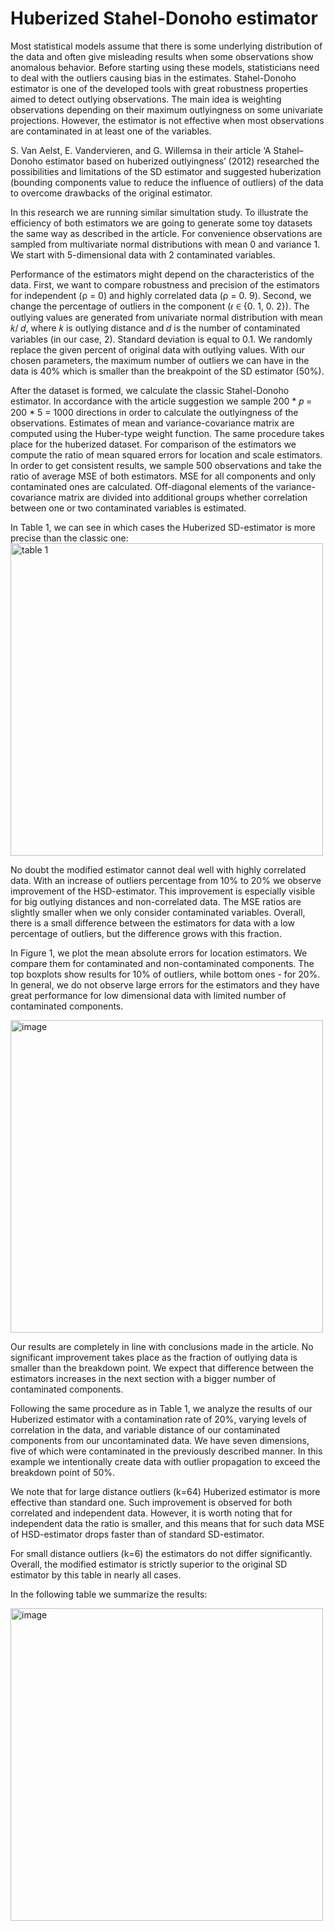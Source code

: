 # Huberized Stahel-Donoho estimator
Most statistical models assume that there is some underlying distribution of the data and often give misleading results when some observations show anomalous behavior. Before starting using these models, statisticians need to deal with the outliers causing bias in the estimates. Stahel-Donoho estimator is one of the developed tools with great robustness properties aimed to detect outlying observations. The main idea is weighting observations depending on their maximum outlyingness on some univariate projections. However, the estimator is not effective when most observations are contaminated in at least one of the variables. 

S. Van Aelst, E. Vandervieren, and G. Willemsa in their article ‘A Stahel–Donoho estimator based on huberized outlyingness’ (2012) researched the possibilities and limitations of the SD estimator and suggested huberization (bounding components value to reduce the influence of outliers) of the data to overcome drawbacks of the original estimator. 

In this research we are running similar simultation study. To illustrate the efficiency of both estimators we are going to generate some toy datasets the same way as described in the article. For convenience observations are sampled from multivariate normal distributions with mean 0 and variance 1. We start with 5-dimensional data with 2 contaminated variables.

Performance of the estimators might depend on the characteristics of the data. First, we want to compare robustness and precision of the estimators for independent (ρ = 0) and highly correlated data (ρ = 0. 9). Second, we change the percentage of outliers in the component (𝜖 ∈ {0. 1, 0. 2}). The outlying values are generated from univariate normal distribution with mean 𝑘/ 𝑑, where 𝑘 is outlying distance and 𝑑 is the number of contaminated variables (in our case, 2). Standard deviation is equal to 0.1. We randomly replace the given percent of original data with outlying values. With our chosen parameters, the maximum number of outliers we can have in the data is 40% which is smaller than the breakpoint of the SD estimator (50%).

After the dataset is formed, we calculate the classic Stahel-Donoho estimator. In accordance with the article suggestion we sample 200 * 𝑝 = 200 * 5 = 1000 directions in order to calculate the outlyingness of the observations. Estimates of mean and variance-covariance matrix are computed using the Huber-type weight function. The same procedure takes place for the huberized dataset. For comparison of the estimators we compute the ratio of mean squared errors for location and scale estimators. In order to get consistent results, we sample 500 observations and take the ratio of average MSE of both estimators. MSE for all components and only contaminated ones are calculated. Off-diagonal elements of the variance-covariance matrix are divided into additional groups whether correlation between one or two contaminated variables is estimated. 

In Table 1, we can see in which cases the Huberized SD-estimator is more precise than the classic one:
<img width="500" alt="table 1" src="https://user-images.githubusercontent.com/101756813/203383234-83523ad1-b1a5-4cbd-a1d7-c9f40bde5443.png">

No doubt the modified estimator cannot deal well with highly correlated data. With an increase of outliers percentage from 10% to 20% we observe improvement of the HSD-estimator. This improvement is especially visible for big outlying distances and non-correlated data. The MSE ratios are slightly smaller when we only consider contaminated variables. Overall, there is a small difference between the estimators for data with a low percentage of outliers, but the difference grows with this fraction.

In Figure 1, we plot the mean absolute errors for location estimators. We compare them for contaminated and non-contaminated components. The top boxplots show results for 10% of outliers, while bottom ones - for 20%. In general, we do not observe large errors for the estimators and they have great performance for low dimensional data with limited number of contaminated components.

<img width="500" alt="image" src="https://user-images.githubusercontent.com/101756813/203383351-0eb594fb-6438-442a-8282-4eae3fd6281a.png">

Our results are completely in line with conclusions made in the article. No significant improvement takes place as the fraction of outlying data is smaller than the breakdown point. We expect that difference between the estimators increases in the next section with a bigger number of contaminated components.

Following the same procedure as in Table 1, we analyze the results of our Huberized estimator with a contamination rate of 20%, varying levels of correlation in the data, and variable distance of our contaminated components from our uncontaminated data. We have seven dimensions, five of which were contaminated in the previously described manner. In this example we intentionally create data with outlier propagation to exceed the breakdown point of 50%.

We note that for large distance outliers (k=64) Huberized estimator is more effective than standard one. Such improvement is observed for both correlated and independent data. However, it is worth noting that for independent data the ratio is smaller, and this means that for such data MSE of HSD-estimator drops faster than of standard SD-estimator.

For small distance outliers (k=6) the estimators do not differ significantly. Overall, the modified estimator is strictly superior to the original SD estimator by this table in nearly all cases.

In the following table we summarize the results:

<img width="500" alt="image" src="https://user-images.githubusercontent.com/101756813/203384058-d0d6547b-b876-4fbc-93c6-c598bdf58146.png">
